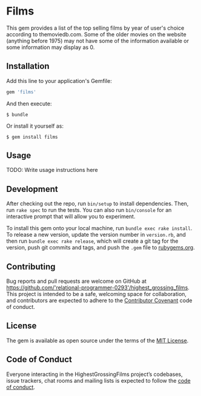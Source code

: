 # Films

This gem provides a list of the top selling films by year of user's choice according to themoviedb.com. Some of the older movies on the website (anything before 1975) may not have some of the information available or some information may display as 0.


## Installation

Add this line to your application's Gemfile:

```ruby
gem 'films'
```

And then execute:

    $ bundle

Or install it yourself as:

    $ gem install films

## Usage

TODO: Write usage instructions here

## Development

After checking out the repo, run `bin/setup` to install dependencies. Then, run `rake spec` to run the tests. You can also run `bin/console` for an interactive prompt that will allow you to experiment.

To install this gem onto your local machine, run `bundle exec rake install`. To release a new version, update the version number in `version.rb`, and then run `bundle exec rake release`, which will create a git tag for the version, push git commits and tags, and push the `.gem` file to [rubygems.org](https://rubygems.org).

## Contributing

Bug reports and pull requests are welcome on GitHub at https://github.com/'relational-programmer-0293'/highest_grossing_films. This project is intended to be a safe, welcoming space for collaboration, and contributors are expected to adhere to the [Contributor Covenant](http://contributor-covenant.org) code of conduct.

## License

The gem is available as open source under the terms of the [MIT License](https://opensource.org/licenses/MIT).

## Code of Conduct

Everyone interacting in the HighestGrossingFilms project’s codebases, issue trackers, chat rooms and mailing lists is expected to follow the [code of conduct](https://github.com/'relational-programmer-0293'/highest_grossing_films/blob/master/CODE_OF_CONDUCT.md).
